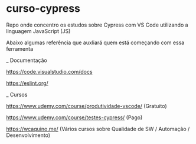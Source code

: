 # curso-cypress

Repo onde concentro os estudos sobre Cypress com VS Code utilizando a linguagem JavaScript (JS)

Abaixo algumas referência que auxliará quem está começando com essa ferramenta

_ Documentação

https://code.visualstudio.com/docs

https://eslint.org/

_ Cursos

https://www.udemy.com/course/produtividade-vscode/ (Gratuito)

https://www.udemy.com/course/testes-cypress/ (Pago)

https://wcaquino.me/ (Vários cursos sobre Qualidade de SW / Automação / Desenvolvimento)
